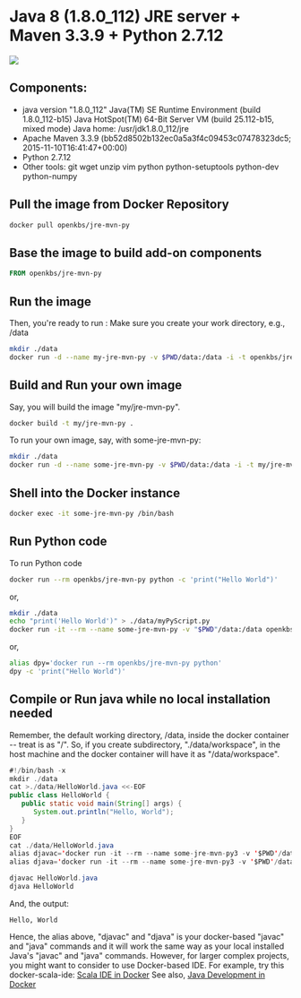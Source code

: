 # Java 8 (1.8.0_112) JRE server + Maven 3.3.9 + Python 2.7.12

[![](https://imagelayers.io/badge/openkbs/jre-mvn-py:1.0.0.svg)](https://imagelayers.io/?images=openkbs/jre-mvn-py:1.0.0 'Get your own badge on imagelayers.io')

## Components:
* java version "1.8.0_112"
Java(TM) SE Runtime Environment (build 1.8.0_112-b15)
Java HotSpot(TM) 64-Bit Server VM (build 25.112-b15, mixed mode)
Java home: /usr/jdk1.8.0_112/jre
* Apache Maven 3.3.9 (bb52d8502b132ec0a5a3f4c09453c07478323dc5; 2015-11-10T16:41:47+00:00)
* Python 2.7.12
* Other tools: git wget unzip vim python python-setuptools python-dev python-numpy 

## Pull the image from Docker Repository

```bash
docker pull openkbs/jre-mvn-py
```

## Base the image to build add-on components

```Dockerfile
FROM openkbs/jre-mvn-py
```

## Run the image

Then, you're ready to run :
Make sure you create your work directory, e.g., /data

```bash
mkdir ./data
docker run -d --name my-jre-mvn-py -v $PWD/data:/data -i -t openkbs/jre-mvn-py
```

## Build and Run your own image

Say, you will build the image "my/jre-mvn-py".

```bash
docker build -t my/jre-mvn-py .
```

To run your own image, say, with some-jre-mvn-py:

```bash
mkdir ./data
docker run -d --name some-jre-mvn-py -v $PWD/data:/data -i -t my/jre-mvn-py
```

## Shell into the Docker instance
```bash
docker exec -it some-jre-mvn-py /bin/bash
```

## Run Python code
To run Python code 

```bash
docker run --rm openkbs/jre-mvn-py python -c 'print("Hello World")'
```

or,

```bash
mkdir ./data
echo "print('Hello World')" > ./data/myPyScript.py
docker run -it --rm --name some-jre-mvn-py -v "$PWD"/data:/data openkbs/jre-mvn-py python myPyScript.py
```

or,

```bash
alias dpy='docker run --rm openkbs/jre-mvn-py python'
dpy -c 'print("Hello World")'
```

## Compile or Run java while no local installation needed
Remember, the default working directory, /data, inside the docker container -- treat is as "/".
So, if you create subdirectory, "./data/workspace", in the host machine and
the docker container will have it as "/data/workspace".

```java
#!/bin/bash -x
mkdir ./data
cat >./data/HelloWorld.java <<-EOF
public class HelloWorld {
   public static void main(String[] args) {
      System.out.println("Hello, World");
   }
}
EOF
cat ./data/HelloWorld.java
alias djavac='docker run -it --rm --name some-jre-mvn-py3 -v '$PWD'/data:/data openkbs/jre-mvn-py3 javac'
alias djava='docker run -it --rm --name some-jre-mvn-py3 -v '$PWD'/data:/data openkbs/jre-mvn-py3 java'

djavac HelloWorld.java
djava HelloWorld
```
And, the output:
```
Hello, World
```
Hence, the alias above, "djavac" and "djava" is your docker-based "javac" and "java" commands and
it will work the same way as your local installed Java's "javac" and "java" commands.
However, for larger complex projects, you might want to consider to use Docker-based IDE.
For example, try this docker-scala-ide:
[Scala IDE in Docker](https://github.com/stevenalexander/docker-scala-ide)
See also,
[Java Development in Docker](https://blog.giantswarm.io/getting-started-with-java-development-on-docker/)
